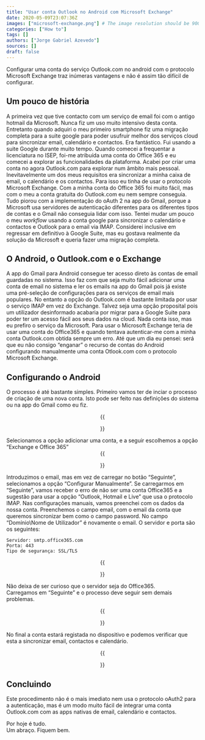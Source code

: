 ```yaml
---
title: "Usar conta Outlook no Android com Microsoft Exchange"
date: 2020-05-09T23:07:36Z
images: ["microsoft-exchange.png"] # The image resolution should be 900x500 or a proportional resolution
categories: ["How to"]
tags: []
authors: ["Jorge Gabriel Azevedo"]
sources: []
draft: false
---
```

Configurar uma conta do serviço Outlook.com no android com o protocolo Microsoft Exchange traz inúmeras vantagens e não é assim tão difícil de configurar.
<!--more-->

## Um pouco de história
A primeira vez que tive contacto com um serviço de email foi com o antigo hotmail da Microsoft. Nunca fiz um uso muito intensivo desta conta. Entretanto quando adquiri o meu primeiro smartphone fiz uma migração completa para a suite google para poder usufruir melhor dos serviços cloud para sincronizar email, calendário e contactos. Era fantástico. Fui usando a suite Google durante muito tempo. Quando comecei a frequentar a licenciatura no ISEP, foi-me atribuída uma conta do Office 365 e eu comecei a explorar as funcionalidades da plataforma. Acabei por criar uma conta no agora Outlook.com para explorar num âmbito mais pessoal. Inevitavelmente um dos meus requisitos era sincronizar a minha caixa de email, o calendário e os contactos. Para isso eu tinha de usar o protocolo Microsoft Exchange. Com a minha conta do Office 365 foi muito fácil, mas com o meu a conta gratuita do Outlook.com eu nem sempre conseguia. Tudo piorou com a implementação do oAuth 2 na app do Gmail, porque a Microsoft usa servidores de autenticação diferentes para os diferentes tipos de contas e o Gmail não conseguia lidar com isso. Tentei mudar um pouco o meu *workflow* usando a conta google para sincronizar o calendário e contactos e Outlook para o email via IMAP. Considerei inclusive em regressar em definitivo à Google Suite, mas eu gostava realmente da solução da Microsoft e queria fazer uma migração completa.

## O Android, o Outlook.com e o Exchange
A app do Gmail para Android consegue ter acesso direto às contas de email guardadas no sistema. Isso faz com que seja muito fácil adicionar uma conta de email no sistema e ler os emails na app do Gmail pois já existe uma pré-seleção de configurações para os serviços de email mais populares. No entanto a opção do Outlook.com é bastante limitada por usar o serviço IMAP em vez do Exchange. Talvez seja uma opção proposital pois um utilizador desinformado acabaria por migrar para a Google Suite para poder ter um acesso fácil aos seus dados na cloud. Nada conta isso, mas eu prefiro o serviço da Microsoft. Para usar o Microsoft Exchange teria de usar uma conta do Office365 e quando tentava autenticar-me com a minha conta Outlook.com obtida sempre um erro. Até que um dia eu pensei: será que eu não consigo “enganar” o recurso de contas do Android configurando manualmente uma conta Otlook.com com o protocolo Microsoft Exchange.

## Configurando o Android
O processo é até bastante simples. Primeiro vamos ter de inciar o processo de criação de uma nova conta. Isto pode ser feito nas definições do sistema ou na app do Gmail como eu fiz.
<div align="center">
    {{<figure src="/images/ms_exchange-on-android/01.jpg" width="200">}}
</div>
Selecionamos a opção adicionar uma conta, e a seguir escolhemos a opção “Exchange e Office 365”
<div align="center">
    {{<figure src="/images/ms_exchange-on-android/02.jpg" width="200">}}
</div>
Introduzimos o email, mas em vez de carregar no botão “Seguinte”, selecionamos a opção “Configurar Manualmente”. Se carregarmos em “Seguinte”, vamos receber o erro de não ser uma conta Office365 e a sugestão para usar a opção “Outlook, Hotmail e Live” que usa o protocolo IMAP.  
Nas configurações manuais, vamos preenchei com os dados da nossa conta. Preenchemos o campo email, com o email da conta que queremos sincronizar bem como o campo password. No campo “Domínio\Nome de Utilizador” é novamente o email. O servidor e porta são os seguintes:

```
Servidor: smtp.office365.com
Porta: 443
Tipo de segurança: SSL/TLS
```

<div align="center">
    {{<figure src="/images/ms_exchange-on-android/03.jpg" width="200">}}
</div>

Não deixa de ser curioso que o servidor seja do Office365.  
Carregamos em “Seguinte” e o processo deve seguir sem demais problemas. 
<div align="center">
    {{<figure src="/images/ms_exchange-on-android/04.jpg" width="200">}}
</div>

No final a conta estará registada no dispositivo e podemos verificar que esta a sincronizar email, contactos e calendário.
<div align="center">
    {{<figure src="/images/ms_exchange-on-android/05.jpg" width="200">}}
</div>

## Concluindo
Este procedimento não é o mais imediato nem usa o protocolo oAuth2 para a autenticação, mas é um modo muito fácil de integrar uma conta Outlook.com com as apps nativas de email, calendário e contactos. 

Por hoje é tudo.  
Um abraço. Fiquem bem.